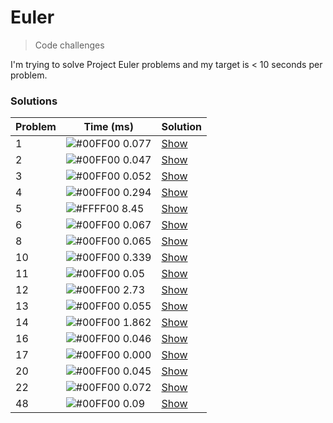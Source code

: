 # Euler
> Code challenges

I'm trying to solve Project Euler problems and my target is < 10 seconds per problem.

### Solutions

| Problem | Time (ms)                                                     | Solution                                                                   |
| ------- | ------------------------------------------------------------- | -------------------------------------------------------------------------- |
| 1       | ![#00FF00](http://placehold.it/15/00FF00/000000?text=+) 0.077 | [Show](https://github.com/hmleal/euler/blob/master/problem-01/solution.py) |
| 2       | ![#00FF00](http://placehold.it/15/00FF00/000000?text=+) 0.047 | [Show](https://github.com/hmleal/euler/blob/master/problem-02/solution.py) |
| 3       | ![#00FF00](http://placehold.it/15/00FF00/000000?text=+) 0.052 | [Show](https://github.com/hmleal/euler/blob/master/problem-03/solution.py) |
| 4       | ![#00FF00](http://placehold.it/15/00FF00/000000?text=+) 0.294 | [Show](https://github.com/hmleal/euler/blob/master/problem-04/solution.py) |
| 5       | ![#FFFF00](http://placehold.it/15/FFFF00/000000?text=+)  8.45 | [Show](https://github.com/hmleal/euler/blob/master/problem-05/solution.py) |
| 6       | ![#00FF00](http://placehold.it/15/00FF00/000000?text=+) 0.067 | [Show](https://github.com/hmleal/euler/blob/master/problem-06/solution.py) |
| 8       | ![#00FF00](http://placehold.it/15/00FF00/000000?text=+) 0.065 | [Show](https://github.com/hmleal/euler/blob/master/problem-08/solution.py) |
| 10      | ![#00FF00](http://placehold.it/15/00FF00/000000?text=+) 0.339 | [Show](https://github.com/hmleal/euler/blob/master/problem-10/solution.py) |
| 11      | ![#00FF00](http://placehold.it/15/00FF00/000000?text=+)  0.05 | [Show](https://github.com/hmleal/euler/blob/master/problem-11/solution.py) |
| 12      | ![#00FF00](http://placehold.it/15/00FF00/000000?text=+)  2.73 | [Show](https://github.com/hmleal/euler/blob/master/problem-12/solution.py) |
| 13      | ![#00FF00](http://placehold.it/15/00FF00/000000?text=+) 0.055 | [Show](https://github.com/hmleal/euler/blob/master/problem-13/solution.py) |
| 14      | ![#00FF00](http://placehold.it/15/00FF00/000000?text=+) 1.862 | [Show](https://github.com/hmleal/euler/blob/master/problem-14/solution.py) |
| 16      | ![#00FF00](http://placehold.it/15/00FF00/000000?text=+) 0.046 | [Show](https://github.com/hmleal/euler/blob/master/problem-16/solution.py) |
| 17      | ![#00FF00](http://placehold.it/15/00FF00/000000?text=+) 0.000 | [Show](https://github.com/hmleal/euler/blob/master/problem-17/solution.py) |
| 20      | ![#00FF00](http://placehold.it/15/00FF00/000000?text=+) 0.045 | [Show](https://github.com/hmleal/euler/blob/master/problem-20/solution.py) |
| 22      | ![#00FF00](http://placehold.it/15/00FF00/000000?text=+) 0.072 | [Show](https://github.com/hmleal/euler/blob/master/problem-22/solution.py) |
| 48      | ![#00FF00](http://placehold.it/15/00FF00/000000?text=+)  0.09 | [Show](https://github.com/hmleal/euler/blob/master/problem-48/solution.py) |
